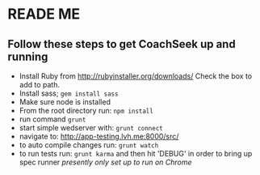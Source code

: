 READE ME
==============

Follow these steps to get CoachSeek up and running
--------------

- Install Ruby from http://rubyinstaller.org/downloads/ 
    Check the box to add to path.
- Install sass; ```gem install sass```
- Make sure node is installed
- From the root directory run: ```npm install```
- run command ```grunt```
- start simple wedserver with: ```grunt connect```
- navigate to: http://app-testing.lvh.me:8000/src/
- to auto compile changes run: ```grunt watch```
- to run tests run: ```grunt karma```
    and then hit 'DEBUG' in order to bring up spec runner
    *presently only set up to run on Chrome*



